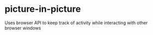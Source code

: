 # picture-in-picture
Uses browser API to keep track of activity while interacting with other browser windows
